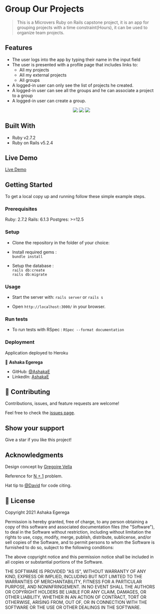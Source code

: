 # Group Our Projects

> This is a Microvers Ruby on Rails capstone project, it is an app for grouping projects with a time constraint(Hours), it can be used to organize team projects.

## Features

- The user logs into the app by typing their name in the input field
- The user is presented with a profile page that includes links to:
  - All my projects
  - All my external projects
  - All groups
- A logged-in user can only see the list of projects he created.
- A logged-in user can see all the groups and he can associate a project to a group
- A logged-in user can create a group.

<p align="center">
  
  <img src="./screenshots/f1.jpg" >
  <img src="./screenshots/f2.jpg" >
  <img src="./screenshots/f3.jpg" >
  
</p>

## Built With

- Ruby v2.7.2
- Ruby on Rails v5.2.4

## Live Demo

[Live Demo](https://www.loom.com/share/fada7e2ba52e43afa0705075c9a247bd)

## Getting Started

To get a local copy up and running follow these simple example steps.

### Prerequisites

Ruby: 2.7.2
Rails: 6.1.3
Postgres: >=12.5

### Setup

- Clone the repository in the folder of your choice:<br> 

- Install required gems :<br>
`bundle install`

- Setup the database :<br>
`rails db:create`<br>
`rails db:migrate`


### Usage

- Start the server with:
`rails server` or `rails s`

- Open `http://localhost:3000/` in your browser.

### Run tests

- To run tests with RSpec :
`RSpec --format documentation`

### Deployment

Application deployed to Heroku

👤 **Ashaka Egerega**

- GitHub: [@AshakaE](https://github.com/AshakaE)
- LinkedIn: [AshakaE](https://www.linkedin.com/in/AshakaE/)

## 🤝 Contributing

Contributions, issues, and feature requests are welcome!

Feel free to check the [issues page](https://github.com/AshakaE/group-our-projects/issues).

## Show your support

Give a star if you like this project!

## Acknowledgments
Design concept by [Gregoire Vella](https://www.behance.net/gallery/19759151/Snapscan-iOs-design-and-branding?tracking_source=)

Reference for [N + 1](https://www.youtube.com/watch?v=oJ4Ur5XPAF8&ab_channel=BrianMorearty) problem.

Hat tip to [@David](https://github.com/Davidosky007) for code citing.

## 📝 License

Copyright 2021 Ashaka Egerega

Permission is hereby granted, free of charge, to any person obtaining a copy of this software and associated documentation files (the "Software"), to deal in the Software without restriction, including without limitation the rights to use, copy, modify, merge, publish, distribute, sublicense, and/or sell copies of the Software, and to permit persons to whom the Software is furnished to do so, subject to the following conditions:

The above copyright notice and this permission notice shall be included in all copies or substantial portions of the Software.

THE SOFTWARE IS PROVIDED "AS IS", WITHOUT WARRANTY OF ANY KIND, EXPRESS OR IMPLIED, INCLUDING BUT NOT LIMITED TO THE WARRANTIES OF MERCHANTABILITY, FITNESS FOR A PARTICULAR PURPOSE, AND NONINFRINGEMENT. IN NO EVENT SHALL THE AUTHORS OR COPYRIGHT HOLDERS BE LIABLE FOR ANY CLAIM, DAMAGES, OR OTHER LIABILITY, WHETHER IN AN ACTION OF CONTRACT, TORT OR OTHERWISE, ARISING FROM, OUT OF, OR IN CONNECTION WITH THE SOFTWARE OR THE USE OR OTHER DEALINGS IN THE SOFTWARE.
